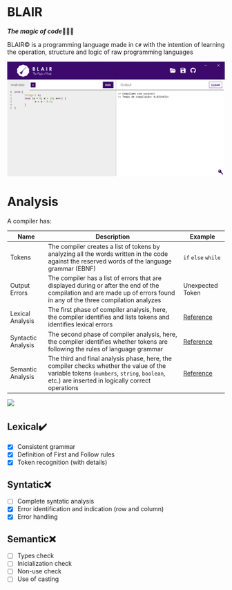# BLAIR
***The magic of code***🧙‍♀️🔮

BLAIR© is a programming language made in ```C#``` with the intention of learning the operation, structure and logic of raw programming languages

<img src="https://github.com/Krauzy/blair/blob/main/Example.png" width="800">

# Analysis
A compiler has:

| Name | Description | Example |
| ------ | ------ | ------ |
| Tokens | The compiler creates a list of tokens by analyzing all the words written in the code against the reserved words of the language grammar (EBNF) | <code>if</code> <code>else</code> <code>while</code> |
| Output Errors | The compiler has a list of errors that are displayed during or after the end of the compilation and are made up of errors found in any of the three compilation analyzes | Unexpected Token  |
| Lexical Analysis | The first phase of compiler analysis, here, the compiler identifies and lists tokens and identifies lexical errors | [Reference](https://www.tutorialspoint.com/compiler_design/compiler_design_lexical_analysis.htm#:~:text=Lexical%20analysis%20is%20the%20first,comments%20in%20the%20source%20code.) |
| Syntactic Analysis | The second phase of compiler analysis, here, the compiler identifies whether tokens are following the rules of language grammar | [Reference](https://www.tutorialspoint.com/compiler_design/compiler_design_syntax_analysis.htm) |
| Semantic Analysis | The third and final analysis phase, here, the compiler checks whether the value of the variable tokens (```numbers```, ```string```, ```boolean```, etc.) are inserted in logically correct operations | [Reference](https://www.tutorialspoint.com/compiler_design/compiler_design_semantic_analysis.htm) |

<img src="https://slidetodoc.com/presentation_image_h/29b578585db11eafc4a2f2e122d35ade/image-5.jpg" width="400">

## Lexical✔️

- [x] Consistent grammar
- [x] Definition of First and Follow rules
- [x] Token recognition (with details)

## Syntatic❌

- [ ] Complete syntatic analysis
- [x] Error identification and indication (row and column)
- [x] Error handling

## Semantic❌

- [ ] Types check
- [ ] Inicialization check
- [ ] Non-use check
- [ ] Use of casting

